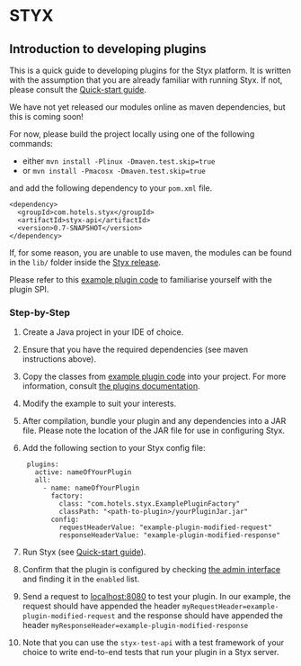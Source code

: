 # STYX
## Introduction to developing plugins

This is a quick guide to developing plugins for the Styx platform. It is written with the assumption that you 
are already familiar with running Styx. If not, please consult the [Quick-start guide](quick-start.md).

We have not yet released our modules online as maven dependencies, but this is coming soon!

For now, please build the project locally using one of the following commands:

* either `mvn install -Plinux -Dmaven.test.skip=true`
* or `mvn install -Pmacosx -Dmaven.test.skip=true`

and add the following 
dependency to your `pom.xml` file.

    <dependency>
      <groupId>com.hotels.styx</groupId>
      <artifactId>styx-api</artifactId>
      <version>0.7-SNAPSHOT</version>
    </dependency>


If, for some reason, you are unable to use maven, the modules can be found in the `lib/` folder inside the [Styx release](https://github.com/HotelsDotCom/styx/releases).   

Please refer to this [example plugin code](../plugin-examples/src/main/java/com/hotels/styx/) to familiarise yourself with the plugin SPI.

### Step-by-Step

1. Create a Java project in your IDE of choice.
2. Ensure that you have the required dependencies (see maven instructions above).
3. Copy the classes from [example plugin code](../plugin-examples/src/main/java/com/hotels/styx/) into your project. For more information, consult [the plugins documentation](developer-guide/plugins.md).
4. Modify the example to suit your interests.
4. After compilation, bundle your plugin and any dependencies into a JAR file. Please note the location of the JAR file for use in configuring Styx.
5. Add the following section to your Styx config file:

        plugins:
          active: nameOfYourPlugin
          all:
            - name: nameOfYourPlugin
              factory:
                class: "com.hotels.styx.ExamplePluginFactory"
                classPath: "<path-to-plugin>/yourPluginJar.jar"
              config:
                requestHeaderValue: "example-plugin-modified-request"
                responseHeaderValue: "example-plugin-modified-response"

6. Run Styx (see [Quick-start guide](quick-start.md)).
7. Confirm that the plugin is configured by checking [the admin interface](http://localhost:9000/admin/plugins) and 
finding it in the `enabled` list. 
8. Send a request to [localhost:8080](http://localhost:8080) to test your plugin. In our example, the request should have appended
the header `myRequestHeader=example-plugin-modified-request` and the response should have appended the header `myResponseHeader=example-plugin-modified-response`
9. Note that you can use the `styx-test-api` with a test framework of your choice to write end-to-end tests that run your plugin in a Styx server.


